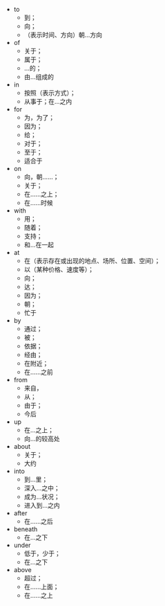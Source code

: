 * to 
  - 到；
  - 向；
  - （表示时间、方向）朝…方向
* of  
  - 关于；
  - 属于；
  - …的；
  - 由…组成的
* in
  - 按照（表示方式）；
  - 从事于；在…之内
* for 
  - 为，为了；
  - 因为；
  - 给；
  - 对于；
  - 至于；
  - 适合于
* on 
  - 向，朝……；
  - 关于；
  - 在……之上；
  - 在……时候
* with 
  - 用；
  - 随着；
  - 支持；
  - 和…在一起
* at 
  - 在（表示存在或出现的地点、场所、位置、空间）；
  - 以（某种价格、速度等）；
  - 向；
  - 达；
  - 因为；
  - 朝；
  - 忙于
* by 
  - 通过；
  - 被；
  - 依据；
  - 经由；
  - 在附近；
  - 在……之前
* from 
  - 来自，
  - 从；
  - 由于；
  - 今后
* up 
  - 在…之上；
  - 向…的较高处
* about 
  - 关于；
  - 大约
* into 
  - 到…里；
  - 深入…之中；
  - 成为…状况；
  - 进入到…之内
* after 
  - 在……之后
* beneath 
  - 在…之下
* under 
  - 低于，少于；
  - 在...之下
* above 
  - 超过；
  - 在……上面；
  - 在……之上
